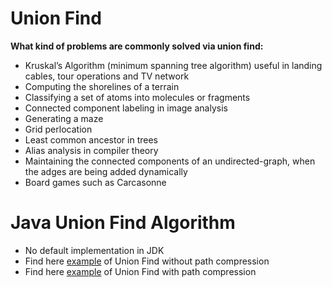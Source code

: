 # Union Find

**What kind of problems are commonly solved via union find:**

- Kruskal’s Algorithm (minimum spanning tree algorithm) useful in landing cables, tour operations and TV network
- Computing the shorelines of a terrain
- Classifying a set of atoms into molecules or fragments
- Connected component labeling in image analysis
- Generating a maze
- Grid perlocation
- Least common ancestor in trees
- Alias analysis in compiler theory
- Maintaining the connected components of an undirected-graph, when the adges are being added dynamically
- Board games such as Carcasonne

# Java Union Find Algorithm

- No default implementation in JDK
- Find here [example]() of Union Find without path compression
- Find here [example]() of Union Find with path compression
